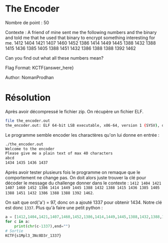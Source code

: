 # The Encoder

Nombre de point : 50

Contexte : A friend of mine sent me the following numbers and the binary and told me that he used that binary to encrypt something interesting for me. 1412 1404 1421 1407 1460 1452 1386 1414 1449 1445 1388 1432 1388 1415 1436 1385 1405 1388 1451 1432 1386 1388 1388 1392 1462

Can you find out what all these numbers mean?

Flag Format: KCTF{answer_here}

Author: NomanProdhan

# Résolution

Après avoir décompressé le fichier zip. On récupère un fichier ELF.
```bash
file the_encoder.out 
the_encoder.out: ELF 64-bit LSB executable, x86-64, version 1 (SYSV), dynamically linked, interpreter /lib64/ld-linux-x86-64.so.2, BuildID[sha1]=23dbf7389437f227d2b0ea83251c2f719085f2a2, for GNU/Linux 4.4.0, not stripped
```
Le programme semble encoder les charactères qu'on lui donne en entrée :
```bash
./the_encoder.out 
Welcome to the encoder
Please give me a plain text of max 40 characters
abcd
1434 1435 1436 1437  
```
Après avoir tester plusieurs fois le programme on remaque que le comportement ne change pas.
On doit alors juste trouver la clé pour décoder le message du challenge donner dans le contexte :
`1412 1404 1421 1407 1460 1452 1386 1414 1449 1445 1388 1432 1388 1415 1436 1385 1405 1388 1451 1432 1386 1388 1388 1392 1462`.

On sait que ord('a') = 97, donc on a ajouté 1337 pour obtenir 1434. Notre clé est donc `1337`.
Plus qu'à faire une petit python :
```python
a = [1412,1404,1421,1407,1460,1452,1386,1414,1449,1445,1388,1432,1388,1415,1436,1385,1405,1388,1451,1432,1386,1388,1388,1392,1462]
for c in a:
    print(chr(c-1337),end="")
# Sortie
KCTF{s1Mpl3_3Nc0D3r_1337}
```